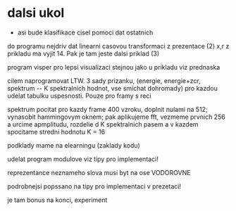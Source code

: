 # dalsi ukol

- asi  bude klasifikace cisel pomoci dat ostatnich

do programu nejdriv dat linearni casovou transformaci z prezentace (2)
x,r z prikladu ma vyjit 14. Pak je tam jeste dalsi priklad (3) 

program visper pro lepsi visualizaci stejnou jako u prikladu viz prednaska

cilem naprogramovat LTW. 3 sady prizanku, 
(energie, energie+zcr, spektrum -- K spektralnich hodnot, vse smichat dohromady)
pro kazdou udelat tabulku uspesnosti. Pouze pro framy s reci

spektrum pocitat pro kazdy frame 400 vzroku, doplnit nulami na 512; 
vynasobit  hammingovym oknem; pak aplikujeme fft, vezmeme prvnich 256 
a urcime apmplitudu, 
rozdelie d K spektralnich pasem a v kazdem spocitame stredni hodnotu K = 16

podklady mame na elearningu (zaklady kodu)

udelat program modulove viz tipy pro implementaci!

reprezentance neznameho slova musi byt na ose VODOROVNE 

podrobnejsi popssano na tipy pro implementaci v prezetaci!

je tam bonus na konci, experiment
